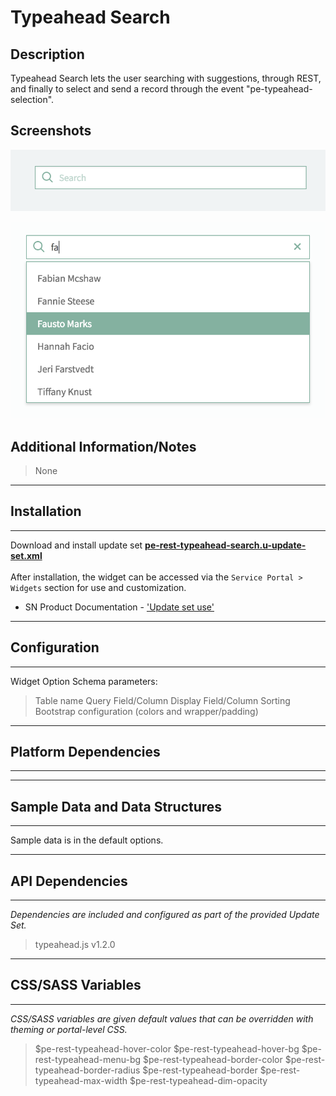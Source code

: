# Typeahead Search

## Description

Typeahead Search lets the user searching with suggestions, through REST, and finally to select and send a record through the event "pe-typeahead-selection".

## Screenshots
![](../images/pe-rest-typeahead-search-01.png)

![](../images/pe-rest-typeahead-search-02.png)

## Additional Information/Notes
> None
---
## Installation
---
Download and install update set **[pe-rest-typeahead-search.u-update-set.xml](https://github.com/platform-experience/serviceportal-widget-library/blob/master/pe-rest-typeahead-search/pe-rest-typeahead-search.u-update-set.xml)** <br/><br/>
After installation, the widget can be accessed via the `Service Portal > Widgets` section for use and customization.<br/>
* SN Product Documentation - ['Update set use'](https://docs.servicenow.com/bundle/london-application-development/page/build/system-update-sets/concept/update-set-procedures.html)

---
## Configuration
---
Widget Option Schema parameters:
> Table name
> Query Field/Column
> Display Field/Column
> Sorting
> Bootstrap configuration (colors and wrapper/padding)

---
## Platform Dependencies
---

---
## Sample Data and Data Structures
---
Sample data is in the default options.

---
## API Dependencies
---
<i>Dependencies are included and configured as part of the provided Update Set.</i>
> typeahead.js v1.2.0
---
## CSS/SASS Variables
---
_CSS/SASS variables are given default values that can be overridden with theming or portal-level CSS._
> $pe-rest-typeahead-hover-color
> $pe-rest-typeahead-hover-bg
> $pe-rest-typeahead-menu-bg
> $pe-rest-typeahead-border-color
> $pe-rest-typeahead-border-radius
> $pe-rest-typeahead-border
> $pe-rest-typeahead-max-width
> $pe-rest-typeahead-dim-opacity

